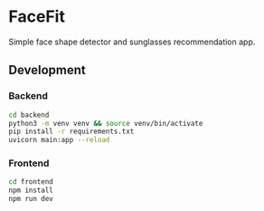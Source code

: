 # FaceFit

Simple face shape detector and sunglasses recommendation app.

## Development

### Backend

```bash
cd backend
python3 -m venv venv && source venv/bin/activate
pip install -r requirements.txt
uvicorn main:app --reload
```

### Frontend

```bash
cd frontend
npm install
npm run dev
```
